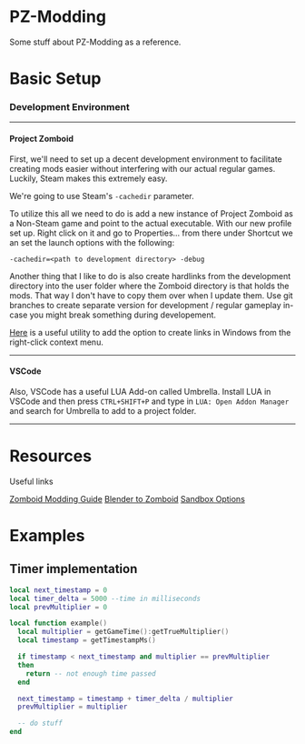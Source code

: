 # PZ-Modding
Some stuff about PZ-Modding as a reference.

# Basic Setup

### Development Environment
---
#### Project Zomboid

First, we'll need to set up a decent development environment to facilitate creating mods easier without interfering with our actual regular games.
Luckily, Steam makes this extremely easy.

We're going to use Steam's `-cachedir` parameter.

To utilize this all we need to do is add a new instance of Project Zomboid as a Non-Steam game and point to the actual executable.
With our new profile set up. Right click on it and go to Properties... from there under Shortcut we an set the launch options with the following:

```-cachedir=<path to development directory> -debug```

Another thing that I like to do is also create hardlinks from the development directory into the user folder where the Zomboid directory is that holds the mods.
That way I don't have to copy them over when I update them. Use git branches to create separate version for development / regular gameplay in-case you might break something during developement.

[Here](https://schinagl.priv.at/nt/hardlinkshellext/linkshellextension.html) is a useful utility to add the option to create links in Windows from the right-click context menu.

---
#### VSCode

Also, VSCode has a useful LUA Add-on called Umbrella.
Install LUA in VSCode and then press `CTRL+SHIFT+P` and type in `LUA: Open Addon Manager` and search for Umbrella to add to a project folder.

---
# Resources

Useful links

[Zomboid Modding Guide](https://github.com/FWolfe/Zomboid-Modding-Guide)
[Blender to Zomboid](https://theindiestone.com/forums/index.php?/topic/37647-the-one-stop-shop-for-3d-modeling-from-blender-to-zomboid/)
[Sandbox Options](https://github.com/demiurgeQuantified/PZModdingGuides/blob/main/guides/SandboxOptions.md)

# Examples

Timer implementation
---
```lua
local next_timestamp = 0
local timer_delta = 5000 --time in milliseconds
local prevMultiplier = 0

local function example()
  local multiplier = getGameTime():getTrueMultiplier()
  local timestamp = getTimestampMs()

  if timestamp < next_timestamp and multiplier == prevMultiplier
  then
    return -- not enough time passed
  end

  next_timestamp = timestamp + timer_delta / multiplier
  prevMultiplier = multiplier

  -- do stuff
end
```
